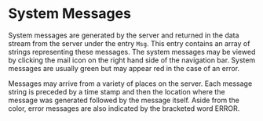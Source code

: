 # System Messages
System messages are generated by the server and returned in the data stream from the server under the entry ``Msg``.  This entry contains an array of strings representing these messages.  The system messages may be viewed by clicking the mail icon on the right hand side of the navigation bar.  System messages are usually green but may appear red in the case of an error.

Messages may arrive from a variety of places on the server.  Each message string is preceded by a time stamp and then the location where the message was generated followed by the message itself.  Aside from the color, error messages are also indicated by the bracketed word ERROR.